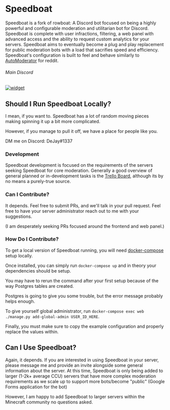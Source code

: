 # Speedboat

Speedboat is a fork of rowboat: A Discord bot focused on being a highly powerful and configurable moderation and utilitarian bot for Discord. Speedboat is complete with user infractions, filtering, a web panel with advanced access and the ability to request custom analytics for your servers. Speedboat aims to eventually become a plug and play replacement for public moderation bots with a load that sacrifies speed and efficiency. Speedboat's configuration is built to feel and behave similarly to [AutoModerator](https://github.com/Deimos/AutoModerator) for reddit.

###### Main Discord

[![widget](https://inv.wtf/widget/dejay)](https://discord.gg/am6SYkm)

## Should I Run Speedboat Locally?

I mean, if you want to. Speedboat has a lot of random moving pieces making spinning it up a bit more complicated. 

However, if you manage to pull it off, we have a place for people like you. 

DM me on Discord: DeJay#1337

### Development

Speedboat development is focused on the requirements of the servers seeking Speedboat for core moderation. Generally a good overview of general planned or in-development tasks is the [Trello Board](https://trello.com/b/FRCXmXKg), although its by no means a purely-true source.

### Can I Contribute?

It depends. Feel free to submit PRs, and we'll talk in your pull request. Feel free to have your server administrator reach out to me with your suggestions. 

(I am desperately seeking PRs focused around the frontend and web panel.)

### How Do I Contribute?

To get a local version of Speedboat running, you will need [docker-compose](https://docs.docker.com/compose/) setup locally. 

Once installed, you can simply run `docker-compose up` and in theory your dependencies should be setup. 

You may have to rerun the command after your first setup because of the way Postgres tables are created.
 
Postgres is going to give you some trouble, but the error message probably helps enough.

To give yourself global administrator, run `docker-compose exec web ./manage.py add-global-admin USER_ID_HERE`. 

Finally, you must make sure to copy the example configuration and properly replace the values within.

## Can I Use Speedboat?

Again, it depends. If you are interested in using Speedboat in your server, please message me and provide an invite alongside some general information about the server. At this time, Speedboat is only being added to larger (1-2k+ average CCU) servers that have more complex moderation requirements as we scale up to support more bots/become "public" (Google Forms application for the bot)

However, I am happy to add Speedboat to larger servers within the Minecraft community no questions asked.  
